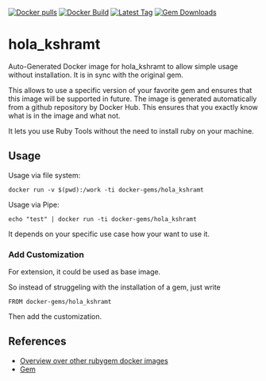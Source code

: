 [![Docker pulls](https://img.shields.io/docker/pulls/rubygem/hola_kshramt.svg)](https://hub.docker.com/r/rubygem/hola_kshramt/)
[![Docker Build](https://img.shields.io/docker/automated/rubygem/hola_kshramt.svg)](https://hub.docker.com/r/rubygem/hola_kshramt/)
[![Latest Tag](https://img.shields.io/github/tag/docker-rubygem/hola_kshramt.svg)](https://hub.docker.com/r/rubygem/hola_kshramt/)
[![Gem Downloads](https://img.shields.io/gem/dt/hola_kshramt.svg)](https://rubygems.org/gems/hola_kshramt/)
# hola_kshramt

Auto-Generated Docker image for hola_kshramt to allow simple usage without installation.
It is in sync with the original gem.

This allows to use a specific version of your favorite gem and ensures that this image will be supported in future.
The image is generated automatically from a github repository by Docker Hub.
This ensures that you exactly know what is in the image and what not.

It lets you use Ruby Tools without the need to install ruby on your machine.

## Usage

Usage via file system:

`docker run -v $(pwd):/work -ti docker-gems/hola_kshramt`

Usage via Pipe:

`echo "test" | docker run -ti docker-gems/hola_kshramt`

It depends on your specific use case how your want to use it.

### Add Customization

For extension, it could be used as base image.

So instead of struggeling with the installation of a gem, just write

`FROM docker-gems/hola_kshramt`

Then add the customization.

## References

 - [Overview over other rubygem docker images](https://github.com/thinkbot/docker-rubygem)
 - [Gem](https://rubygems.org/gems/hola_kshramt/)
